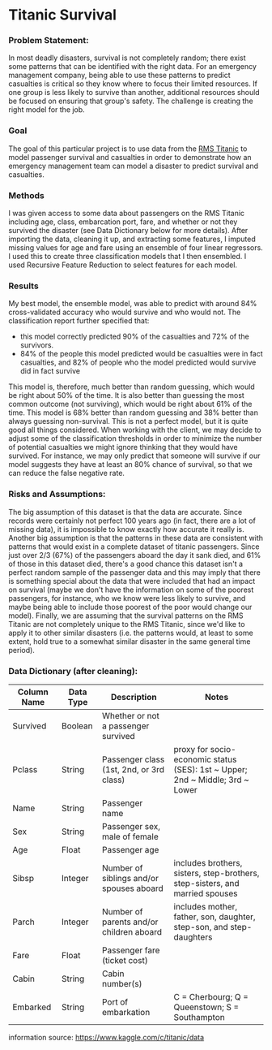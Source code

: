 # Titanic Survival
### Problem Statement:
In most deadly disasters, survival is not completely random; there exist some patterns that can be identified with the right data. For an emergency management company, being able to use these patterns to predict casualties is critical so they know where to focus their limited resources. If one group is less likely to survive than another, additional resources should be focused on ensuring that group's safety. The challenge is creating the right model for the job.
### Goal
The goal of this particular project is to use data from the [RMS Titanic](https://en.wikipedia.org/wiki/RMS_Titanic) to model passenger survival and casualties in order to demonstrate how an emergency management team can model a disaster to predict survival and casualties.
### Methods
I was given access to some data about passengers on the RMS Titanic including age, class, embarcation port, fare, and whether or not they survived the disaster (see Data Dictionary below for more details). After importing the data, cleaning it up, and extracting some features, I imputed missing values for age and fare using an ensemble of four linear regressors. I used this to create three classification models that I then ensembled. I used Recursive Feature Reduction to select features for each model.
### Results
My best model, the ensemble model, was able to predict with around 84% cross-validated accuracy who would survive and who would not. The classification report further specified that:
- this model correctly predicted 90% of the casualties and 72% of the survivors. 
- 84% of the people this model predicted would be casualties were in fact casualties, and 82% of people who the model predicted would survive did in fact survive

This model is, therefore, much better than random guessing, which would be right about 50% of the time. It is also better than guessing the most common outcome (not surviving), which would be right about 61% of the time. This model is 68% better than random guessing and 38% better than always guessing non-survival. This is not a perfect model, but it is quite good all things considered. When working with the client, we may decide to adjust some of the classification thresholds in order to minimize the number of potential casualties we might ignore thinking that they would have survived. For instance, we may only predict that someone will survive if our model suggests they have at least an 80% chance of survival, so that we can reduce the false negative rate.
### Risks and Assumptions:
The big assumption of this dataset is that the data are accurate. Since records were certainly not perfect 100 years ago (in fact, there are a lot of missing data), it is impossible to know exactly how accurate it really is. Another big assumption is that the patterns in these data are consistent with patterns that would exist in a complete dataset of titanic passengers. Since just over 2/3 (67%) of the passengers aboard the day it sank died, and 61% of those in this dataset died, there's a good chance this dataset isn't a perfect random sample of the passenger data and this may imply that there is something special about the data that were included that had an impact on survival (maybe we don't have the information on some of the poorest passengers, for instance, who we know were less likely to survive, and maybe being able to include those poorest of the poor would change our model). Finally, we are assuming that the survival patterns on the RMS Titanic are not completely unique to the RMS Titanic, since we'd like to apply it to other similar disasters (i.e. the patterns would, at least to some extent, hold true to a somewhat similar disaster in the same general time period).
### Data Dictionary (after cleaning):

Column Name|Data Type|Description|Notes
-----------|---------|-----------|-----
Survived|Boolean|Whether or not a passenger survived|
Pclass|String|Passenger class (1st, 2nd, or 3rd class)| proxy for socio-economic status (SES): 1st ~ Upper; 2nd ~ Middle; 3rd ~ Lower
Name|String|Passenger name|
Sex|String|Passenger sex, male of female|
Age|Float|Passenger age|
Sibsp|Integer|Number of siblings and/or spouses aboard|includes brothers, sisters, step-brothers, step-sisters, and married spouses
Parch|Integer|Number of parents and/or children aboard|includes mother, father, son, daughter, step-son, and step-daughters
Fare|Float|Passenger fare (ticket cost)|
Cabin|String|Cabin number(s)|
Embarked|String|Port of embarkation| C = Cherbourg; Q = Queenstown; S = Southampton

information source: https://www.kaggle.com/c/titanic/data

